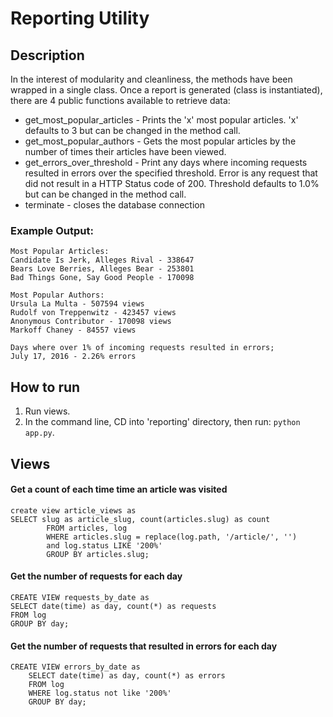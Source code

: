 # Reporting Utility

## Description
In the interest of modularity and cleanliness, the methods have been wrapped in a single class. Once a report is generated (class is instantiated), there are 4 public functions available to retrieve data:
* get_most_popular_articles - Prints the 'x' most popular articles. 'x' defaults to 3 but can be changed in the method call.
* get_most_popular_authors - Gets the most popular articles by the number of times their articles have been viewed.
* get_errors_over_threshold - Print any days where incoming requests resulted in errors over the specified threshold. Error is any request that did not result in a HTTP Status code of 200. Threshold defaults to 1.0% but can be changed in the method call.
* terminate - closes the database connection

### Example Output:
```
Most Popular Articles:
Candidate Is Jerk, Alleges Rival - 338647
Bears Love Berries, Alleges Bear - 253801
Bad Things Gone, Say Good People - 170098

Most Popular Authors:
Ursula La Multa - 507594 views
Rudolf von Treppenwitz - 423457 views
Anonymous Contributor - 170098 views
Markoff Chaney - 84557 views

Days where over 1% of incoming requests resulted in errors;
July 17, 2016 - 2.26% errors
```

## How to run
1. Run views.
2. In the command line, CD into 'reporting' directory, then run: `python app.py`.


## Views
#### Get a count of each time time an article was visited
```
create view article_views as
SELECT slug as article_slug, count(articles.slug) as count
        FROM articles, log
        WHERE articles.slug = replace(log.path, '/article/', '')
        and log.status LIKE '200%'
        GROUP BY articles.slug;
```

#### Get the number of requests for each day
```
CREATE VIEW requests_by_date as 
SELECT date(time) as day, count(*) as requests
FROM log
GROUP BY day;
```

#### Get the number of requests that resulted in errors for each day
```
CREATE VIEW errors_by_date as
    SELECT date(time) as day, count(*) as errors
    FROM log
    WHERE log.status not like '200%'
    GROUP BY day;
```